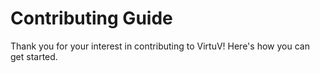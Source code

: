 # Contributing Guide

Thank you for your interest in contributing to VirtuV! Here's how you can get started.
